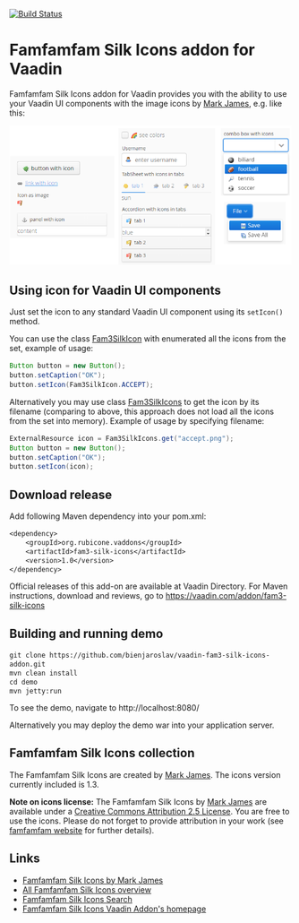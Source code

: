 [![Build Status](https://travis-ci.org/bienjaroslav/vaadin-fam3-silk-icons-addon.svg?branch=master)](https://travis-ci.org/bienjaroslav/vaadin-fam3-silk-icons-addon)

# Famfamfam Silk Icons addon for Vaadin

Famfamfam Silk Icons addon for Vaadin provides you with the ability to use your Vaadin UI components with the image icons by
 [Mark James](http://www.famfamfam.com/lab/icons/silk/), e.g. like this:

![fam3 silk icons usage](screenshot.png "fam3 silk icons usage")

## Using icon for Vaadin UI components
Just set the icon to any standard Vaadin UI component using its `setIcon()` method.

You can use the class [Fam3SilkIcon](https://github.com/bienjaroslav/vaadin-fam3-silk-icons-addon/vaadin-fam3-silk-icons/src/main/java/org/rubicone/vaadin/fam3/silk/Fam3SilkIcon.java)
 with enumerated all the icons from the set, example of usage:

```java
Button button = new Button();
button.setCaption("OK");
button.setIcon(Fam3SilkIcon.ACCEPT);
```

Alternatively you may use class [Fam3SilkIcons](https://github.com/bienjaroslav/vaadin-fam3-silk-icons-addon/vaadin-fam3-silk-icons/src/main/java/org/rubicone/vaadin/fam3/silk/Fam3SilkIcons.java)
 to get the icon by its filename (comparing to above, this approach does not
 load all the icons from the set into memory). Example of usage by specifying filename:

```java
ExternalResource icon = Fam3SilkIcons.get("accept.png");
Button button = new Button();
button.setCaption("OK");
button.setIcon(icon);
```

## Download release

Add following Maven dependency into your pom.xml:

```
<dependency>
    <groupId>org.rubicone.vaddons</groupId>
    <artifactId>fam3-silk-icons</artifactId>
    <version>1.0</version>
</dependency>
```

Official releases of this add-on are available at Vaadin Directory. For Maven instructions, download and reviews,
 go to https://vaadin.com/addon/fam3-silk-icons

## Building and running demo

```
git clone https://github.com/bienjaroslav/vaadin-fam3-silk-icons-addon.git
mvn clean install
cd demo
mvn jetty:run
```

To see the demo, navigate to http://localhost:8080/

Alternatively you may deploy the demo war into your application server.

## Famfamfam Silk Icons collection

The Famfamfam Silk Icons are created by [Mark James](http://www.famfamfam.com/lab/icons/silk/). 
The icons version currently included is 1.3.

**Note on icons license:**
The Famfamfam Silk Icons by [Mark James](http://www.famfamfam.com/lab/icons/silk/) are available under a
[Creative Commons Attribution 2.5 License](https://creativecommons.org/licenses/by/2.5/). You are free to use the icons.
Please do not forget to provide attribution in your work
(see [famfamfam website](http://www.famfamfam.com/lab/icons/silk/) for further details).

## Links
 - [Famfamfam Silk Icons by Mark James](http://www.famfamfam.com/lab/icons/silk/)
 - [All Famfamfam Silk Icons overview](http://www.famfamfam.com/lab/icons/silk/previews/index_abc.png)
 - [Famfamfam Silk Icons Search](http://www.dustball.com/icons/)
 - [Famfamfam Silk Icons Vaadin Addon's homepage](https://vaadin.com/addon/fam3-silk-icons)
